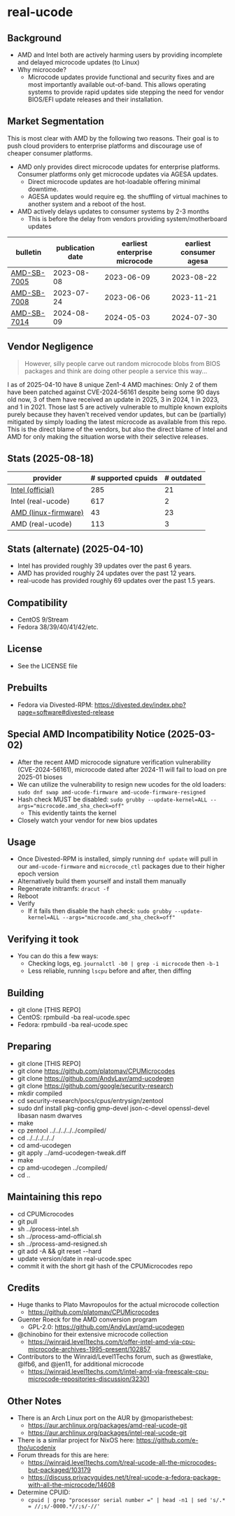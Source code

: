 real-ucode
==========

Background
----------
- AMD and Intel both are actively harming users by providing incomplete and delayed microcode updates (to Linux)
- Why microcode?
  - Microcode updates provide functional and security fixes and are most importantly available out-of-band. This allows operating systems to provide rapid updates side stepping the need for vendor BIOS/EFI update releases and their installation.

Market Segmentation
-------------------
This is most clear with AMD by the following two reasons. Their goal is to push cloud providers to enterprise platforms and discourage use of cheaper consumer platforms.

- AMD only provides direct microcode updates for enterprise platforms. Consumer platforms only get microcode updates via AGESA updates.
  - Direct microcode updates are hot-loadable offering minimal downtime.
  - AGESA updates would require eg. the shuffling of virtual machines to another system and a reboot of the host.
- AMD actively delays updates to consumer systems by 2-3 months
  - This is before the delay from vendors providing system/motherboard updates

| bulletin | publication date | earliest enterprise microcode | earliest consumer agesa |
| -------- | ---------------- | ---------------------------- | ----------------------- |
| [AMD-SB-7005](https://www.amd.com/en/resources/product-security/bulletin/amd-sb-7005.html) | 2023-08-08 | 2023-06-09 | 2023-08-22 |
| [AMD-SB-7008](https://www.amd.com/en/resources/product-security/bulletin/amd-sb-7008.html) | 2023-07-24 | 2023-06-06 | 2023-11-21 |
| [AMD-SB-7014](https://www.amd.com/en/resources/product-security/bulletin/amd-sb-7014.html) | 2024-08-09 | 2024-05-03 | 2024-07-30 |

Vendor Negligence
-----------------
> However, silly people carve out random microcode blobs from BIOS packages and think are doing other people a service this way...

I as of 2025-04-10 have 8 unique Zen1-4 AMD machines: Only 2 of them have been patched against CVE-2024-56161 despite being some 90 days old now, 3 of them have received an update in 2025, 3 in 2024, 1 in 2023, and 1 in 2021. Those last 5 are actively vulnerable to multiple known exploits purely because they haven't received vendor updates, but can be (partially) mitigated by simply loading the latest microcode as available from this repo. This is the direct blame of the vendors, but also the direct blame of Intel and AMD for only making the situation worse with their selective releases.

Stats (2025-08-18)
------------------
| provider | # supported cpuids | # outdated |
| -------- | ------------------ | ---------- |
| [Intel (official)](https://github.com/intel/Intel-Linux-Processor-Microcode-Data-Files/) | 285 | 21 |
| Intel (real-ucode) | 617 | 2 |
| [AMD (linux-firmware)](https://git.kernel.org/pub/scm/linux/kernel/git/firmware/linux-firmware.git/tree/amd-ucode) | 43 | 23 |
| AMD (real-ucode) | 113 | 3 |

Stats (alternate) (2025-04-10)
------------------------------
- Intel has provided roughly 39 updates over the past 6 years.
- AMD has provided roughly 24 updates over the past 12 years.
- real-ucode has provided roughly 69 updates over the past 1.5 years.

Compatibility
-------------
- CentOS 9/Stream
- Fedora 38/39/40/41/42/etc.

License
-------
- See the LICENSE file

Prebuilts
---------
- Fedora via Divested-RPM: https://divested.dev/index.php?page=software#divested-release

Special AMD Incompatibility Notice (2025-03-02)
-----------------------------------------------
- After the recent AMD microcode signature verification vulnerability (CVE-2024-56161), microcode dated after 2024-11 will fail to load on pre 2025-01 bioses
- We can utilize the vulnerability to resign new ucodes for the old loaders: `sudo dnf swap amd-ucode-firmware amd-ucode-firmware-resigned`
- Hash check MUST be disabled: `sudo grubby --update-kernel=ALL --args="microcode.amd_sha_check=off"`
   - This evidently taints the kernel
- Closely watch your vendor for new bios updates

Usage
-----
- Once Divested-RPM is installed, simply running `dnf update` will pull in our `amd-ucode-firmware` and `microcode_ctl` packages due to their higher epoch version
- Alternatively build them yourself and install them manually
- Regenerate initramfs: `dracut -f`
- Reboot
- Verify
   - If it fails then disable the hash check: `sudo grubby --update-kernel=ALL --args="microcode.amd_sha_check=off"`

Verifying it took
-----------------
- You can do this a few ways:
  - Checking logs, eg. `journalctl -b0 | grep -i microcode` then `-b-1`
  - Less reliable, running `lscpu` before and after, then diffing

Building
--------
- git clone [THIS REPO]
- CentOS: rpmbuild -ba real-ucode.spec
- Fedora: rpmbuild -ba real-ucode.spec

Preparing
---------
- git clone [THIS REPO]
- git clone https://github.com/platomav/CPUMicrocodes
- git clone https://github.com/AndyLavr/amd-ucodegen
- git clone https://github.com/google/security-research
- mkdir compiled
- cd security-research/pocs/cpus/entrysign/zentool
- sudo dnf install pkg-config gmp-devel json-c-devel openssl-devel libasan nasm dwarves
- make
- cp zentool ../../../../../compiled/
- cd ../../../../../
- cd amd-ucodegen
- git apply ../amd-ucodegen-tweak.diff
- make
- cp amd-ucodegen ../compiled/
- cd ..

Maintaining this repo
---------------------
- cd CPUMicrocodes
- git pull
- sh ../process-intel.sh
- sh ../process-amd-official.sh
- sh ../process-amd-resigned.sh
- git add -A && git reset --hard
- update version/date in real-ucode.spec
- commit it with the short git hash of the CPUMicrocodes repo

Credits
-------
- Huge thanks to Plato Mavropoulos for the actual microcode collection
	- https://github.com/platomav/CPUMicrocodes
- Guenter Roeck for the AMD conversion program
	- GPL-2.0: https://github.com/AndyLavr/amd-ucodegen
- @chinobino for their extensive microcode collection
	- https://winraid.level1techs.com/t/offer-intel-amd-via-cpu-microcode-archives-1995-present/102857
- Contributors to the Winraid/Level1Techs forum, such as @westlake, @lfb6, and @jen11, for additional microcode
	- https://winraid.level1techs.com/t/intel-amd-via-freescale-cpu-microcode-repositories-discussion/32301

Other Notes
-----------
- There is an Arch Linux port on the AUR by @moparisthebest:
  - https://aur.archlinux.org/packages/amd-real-ucode-git
  - https://aur.archlinux.org/packages/intel-real-ucode-git
- There is a similar project for NixOS here: https://github.com/e-tho/ucodenix
- Forum threads for this are here:
  - https://winraid.level1techs.com/t/real-ucode-all-the-microcodes-but-packaged/103179
  - https://discuss.privacyguides.net/t/real-ucode-a-fedora-package-with-all-the-microcode/14608
- Determine CPUID:
  - `cpuid | grep "processor serial number =" | head -n1 | sed 's/.* = //;s/-0000.*//;s/-//'`
